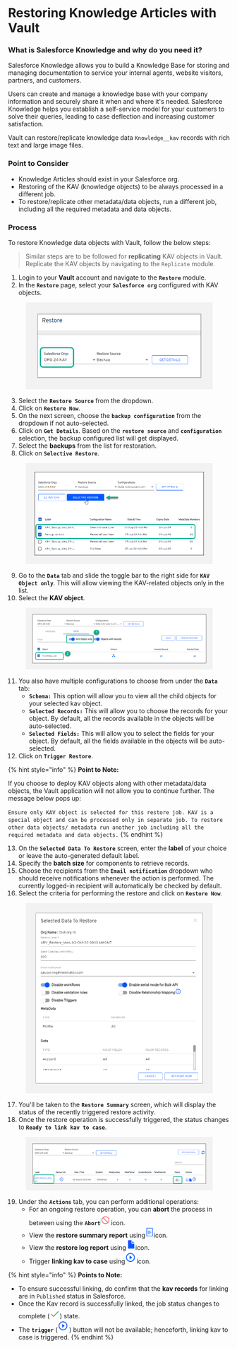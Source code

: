 # Restoring Knowledge Articles with Vault

### What is Salesforce Knowledge and why do you need it? <a href="#what-is-salesforce-knowledge-and-why-do-you-need-it" id="what-is-salesforce-knowledge-and-why-do-you-need-it"></a>

Salesforce Knowledge allows you to build a Knowledge Base for storing and managing documentation to service your internal agents, website visitors, partners, and customers.

Users can create and manage a knowledge base with your company information and securely share it when and where it's needed. Salesforce Knowledge helps you establish a self-service model for your customers to solve their queries, leading to case deflection and increasing customer satisfaction.

Vault can restore/replicate knowledge data `Knowledge__kav` records with rich text and large image files.

### Point to Consider <a href="#point-to-consider" id="point-to-consider"></a>

* Knowledge Articles should exist in your Salesforce org.
* Restoring of the KAV (knowledge objects) to be always processed in a different job.
* To restore/replicate other metadata/data objects, run a different job, including all the required metadata and data objects.

### Process <a href="#process" id="process"></a>

To restore Knowledge data objects with Vault, follow the below steps:

> Similar steps are to be followed for **replicating** KAV objects in Vault. Replicate the KAV objects by navigating to the `Replicate` module.

1. Login to your **Vault** account and navigate to the **`Restore`** module.
2. In the **`Restore`** page, select your **`Salesforce org`** configured with KAV objects.

<figure><img src="../../../../.gitbook/assets/image (261).png" alt=""><figcaption></figcaption></figure>

3. Select the **`Restore Source`** from the dropdown.
4. Click on **`Restore Now`**.
5. On the next screen, choose the **`backup configuration`** from the dropdown if not auto-selected.
6. Click on **`Get Details`**. Based on the **`restore source`** and **`configuration`** selection, the backup configured list will get displayed.
7. Select the **backups** from the list for restoration.
8. Click on **`Selective Restore`**.

<figure><img src="../../../../.gitbook/assets/image (262).png" alt=""><figcaption></figcaption></figure>

9. Go to the **`Data`** tab and slide the toggle bar to the right side for **`KAV Object only`**. This will allow viewing the KAV-related objects only in the list.
10. Select the **KAV object**.

<figure><img src="../../../../.gitbook/assets/image (263).png" alt=""><figcaption></figcaption></figure>

11. You also have multiple configurations to choose from under the **`Data`** tab:
    * **`Schema:`** This option will allow you to view all the child objects for your selected kav object.
    * **`Selected Records:`** This will allow you to choose the records for your object. By default, all the records available in the objects will be auto-selected.
    * **`Selected Fields:`** This will allow you to select the fields for your object. By default, all the fields available in the objects will be auto-selected.
12. Click on **`Trigger Restore`**.

{% hint style="info" %}
**Point to Note:**

If you choose to deploy KAV objects along with other metadata/data objects, the Vault application will not allow you to continue further. The message below pops up:&#x20;

`Ensure only KAV object is selected for this restore job. KAV is a special object and can be processed only in separate job. To restore other data objects/ metadata run another job including all the required metadata and data objects.`
{% endhint %}

13. On the **`Selected Data To Restore`** screen, enter the **label** of your choice or leave the auto-generated default label.
14. Specify the **batch size** for components to retrieve records.
15. Choose the recipients from the **`Email notification`** dropdown who should receive notifications whenever the action is performed. The currently logged-in recipient will automatically be checked by default.
16. Select the criteria for performing the restore and click on **`Restore Now`**.

<figure><img src="../../../../.gitbook/assets/image (264).png" alt="" width="563"><figcaption></figcaption></figure>

17. You'll be taken to the **`Restore Summary`** screen, which will display the status of the recently triggered restore activity.
18. Once the restore operation is successfully triggered, the status changes to **`Ready to link kav to case`**.

<figure><img src="../../../../.gitbook/assets/image (265).png" alt=""><figcaption></figcaption></figure>

19. Under the **`Actions`** tab, you can perform additional operations:
    * For an ongoing restore operation, you can **abort** the process in between using the **`Abort`**![](<../../../../.gitbook/assets/image (71) (1) (1) (1) (1).png>)icon.
    * View the **restore summary report** using![](<../../../../.gitbook/assets/image (72) (1) (1) (1) (1).png>)icon.
    * View the **restore log report** using![](<../../../../.gitbook/assets/image (73) (1) (1) (1) (1).png>)icon.
    * Trigger **linking kav to case** using![](<../../../../.gitbook/assets/image (74) (1) (1) (1) (1).png>)icon.

{% hint style="info" %}
**Points to Note:**

* To ensure successful linking, do confirm that the **kav records** for linking are in `Published` status in Salesforce.
* Once the Kav record is successfully linked, the job status changes to complete (![](<../../../../.gitbook/assets/image (76) (1) (1) (1) (1).png>)) state.
* The **`trigger`** (![](<../../../../.gitbook/assets/image (75) (1) (1) (1) (1).png>)) button will not be available; henceforth, linking kav to case is triggered.
{% endhint %}
